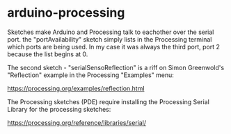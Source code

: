 # arduino-processing
Sketches make Arduino and Processing talk to eachother over the serial port.  the "portAvailability" sketch simply lists in the Processing terminal which ports are being used.  In my case it was always the third port, port 2 because the list begins at 0.

The second sketch - "serialSensoReflection" is a riff on Simon Greenwold's "Reflection" example in the Processing "Examples" menu:

https://processing.org/examples/reflection.html

The Processing sketches (PDE) require installing the Processing Serial Library for the processing sketches:

https://processing.org/reference/libraries/serial/
